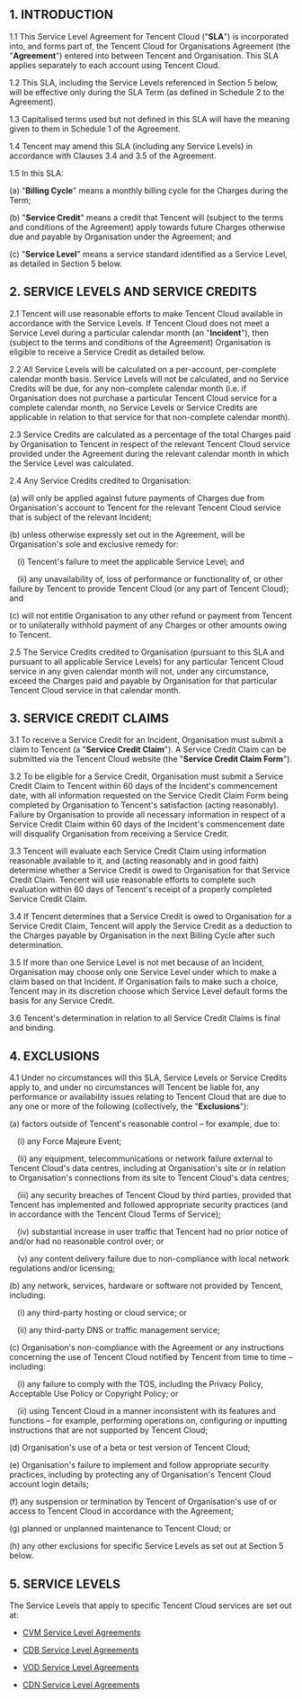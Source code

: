 ## 1.	INTRODUCTION
 1.1 This Service Level Agreement for Tencent Cloud ("**SLA**") is incorporated into, and forms part of, the Tencent Cloud for Organisations Agreement (the "**Agreement**") entered into between Tencent and Organisation. This SLA applies separately to each account using Tencent Cloud.  

 1.2	This SLA, including the Service Levels referenced in Section 5 below, will be effective only during the SLA Term (as defined in Schedule 2 to the Agreement). 

 1.3 Capitalised terms used but not defined in this SLA will have the meaning given to them in Schedule 1 of the Agreement. 

 1.4 Tencent may amend this SLA (including any Service Levels) in accordance with Clauses 3.4 and 3.5 of the Agreement. 

1.5 In this SLA:  

  (a) "**Billing Cycle**" means a monthly billing cycle for the Charges during the Term; 

  (b) "**Service Credit**" means a credit that Tencent will (subject to the terms and conditions of the Agreement) apply towards future Charges otherwise due and payable by Organisation under the Agreement; and

  (c) 	"**Service Level**" means a service standard identified as a Service Level, as detailed in Section 5 below. 

## 2.	SERVICE LEVELS AND SERVICE CREDITS 
2.1 Tencent will use reasonable efforts to make Tencent Cloud available in accordance with the Service Levels. If Tencent Cloud does not meet a Service Level during a particular calendar month (an "**Incident**"), then (subject to the terms and conditions of the Agreement) Organisation is eligible to receive a Service Credit as detailed below.

2.2 All Service Levels will be calculated on a per-account, per-complete calendar month basis. Service Levels will not be calculated, and no Service Credits will be due, for any non-complete calendar month (i.e. if Organisation does not purchase a particular Tencent Cloud service for a complete calendar month, no Service Levels or Service Credits are applicable in relation to that service for that non-complete calendar month). 

2.3 Service Credits are calculated as a percentage of the total Charges paid by Organisation to Tencent in respect of the relevant Tencent Cloud service provided under the Agreement during the relevant calendar month in which the Service Level was calculated. 

2.4 Any Service Credits credited to Organisation:

(a) will only be applied against future payments of Charges due from Organisation's account to Tencent for the relevant Tencent Cloud service that is subject of the relevant Incident;

 (b) unless otherwise expressly set out in the Agreement, will be Organisation's sole and exclusive remedy for: 
	 
&emsp;(i) Tencent's failure to meet the applicable Service Level; and  

  &emsp;(ii) any unavailability of, loss of performance or functionality of, or other failure by Tencent to provide Tencent Cloud (or any part of Tencent Cloud); and

(c) will not entitle Organisation to any other refund or payment from Tencent or to unilaterally withhold payment of any Charges or other amounts owing to Tencent.

2.5 The Service Credits credited to Organisation (pursuant to this SLA and pursuant to all applicable Service Levels) for any particular Tencent Cloud service in any given calendar month will not, under any circumstance, exceed the Charges paid and payable by Organisation for that particular Tencent Cloud service in that calendar month.  

## 3.	SERVICE CREDIT CLAIMS
 3.1 To receive a Service Credit for an Incident, Organisation must submit a claim to Tencent (a "**Service Credit Claim**"). A Service Credit Claim can be submitted via the Tencent Cloud website (the "**Service Credit Claim Form**"). 

 3.2 	To be eligible for a Service Credit, Organisation must submit a Service Credit Claim to Tencent within 60 days of the Incident's commencement date, with all information requested on the Service Credit Claim Form being completed by Organisation to Tencent's satisfaction (acting reasonably).   Failure by Organisation to provide all necessary information in respect of a Service Credit Claim within 60 days of the Incident's commencement date will disqualify Organisation from receiving a Service Credit.

 3.3	Tencent will evaluate each Service Credit Claim using information reasonable available to it, and (acting reasonably and in good faith) determine whether a Service Credit is owed to Organisation for that Service Credit Claim. Tencent will use reasonable efforts to complete such evaluation within 60 days of Tencent's receipt of a properly completed Service Credit Claim.

 3.4	If Tencent determines that a Service Credit is owed to Organisation for a Service Credit Claim, Tencent will apply the Service Credit as a deduction to the Charges payable by Organisation in the next Billing Cycle after such determination. 

 3.5	If more than one Service Level is not met because of an Incident, Organisation may choose only one Service Level under which to make a claim based on that Incident.  If Organisation fails to make such a choice, Tencent may in its discretion choose which Service Level default forms the basis for any Service Credit.

 3.6	Tencent's determination in relation to all Service Credit Claims is final and binding.  

## 4.	EXCLUSIONS
4.1 Under no circumstances will this SLA, Service Levels or Service Credits apply to, and under no circumstances will Tencent be liable for, any performance or availability issues relating to Tencent Cloud that are due to any one or more of the following (collectively, the "**Exclusions**"):

(a) factors outside of Tencent's reasonable control – for example, due to:

  &emsp;(i) any Force Majeure Event; 
    
  &emsp;(ii) any equipment, telecommunications or network failure external to Tencent Cloud's data centres, including at Organisation's site or in relation to Organisation's connections from its site to Tencent Cloud's data centres;

   &emsp;(iii) any security breaches of Tencent Cloud by third parties, provided that Tencent has implemented and followed appropriate security practices (and in accordance with the Tencent Cloud Terms of Service); 

  &emsp;(iv) substantial increase in user traffic that Tencent had no prior notice of and/or had no reasonable control over; or

  &emsp;(v) any content delivery failure due to non-compliance with local network regulations and/or licensing; 

(b) any network, services, hardware or software not provided by Tencent, including:

  &emsp;(i) any third-party hosting or cloud service; or

  &emsp;(ii) any third-party DNS or traffic management service;

(c) Organisation's non-compliance with the Agreement or any instructions concerning the use of Tencent Cloud notified by Tencent from time to time – including:

  &emsp;(i) any failure to comply with the TOS, including the Privacy Policy, Acceptable Use Policy or Copyright Policy; or

  &emsp;(ii)	using Tencent Cloud in a manner inconsistent with its features and functions – for example, performing operations on, configuring  or inputting instructions that are not supported by Tencent Cloud; 

(d) Organisation's use of a beta or test version of Tencent Cloud; 

(e) Organisation's failure to implement and follow appropriate security practices, including by protecting any of Organisation's Tencent Cloud account login details; 

(f) any suspension or termination by Tencent of Organisation's use of or access to Tencent Cloud in accordance with the Agreement;

(g) planned or unplanned maintenance to Tencent Cloud; or

(h)	any other exclusions for specific Service Levels as set out at Section 5 below. 

## 5.	SERVICE LEVELS
The Service Levels that apply to specific Tencent Cloud services are set out at:

- [CVM Service Level Agreements](https://intl.cloud.tencent.com/document/product/301/30393)

- [CDB Service Level Agreements](https://intl.cloud.tencent.com/document/product/301/12907)

- [VOD Service Level Agreements](https://intl.cloud.tencent.com/document/product/301/12908)

- [CDN Service Level Agreements](https://intl.cloud.tencent.com/document/product/301/12910)
